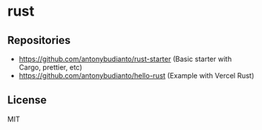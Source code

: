 # rust

## Repositories

- https://github.com/antonybudianto/rust-starter (Basic starter with Cargo, prettier, etc)
- https://github.com/antonybudianto/hello-rust (Example with Vercel Rust)

## License

MIT
